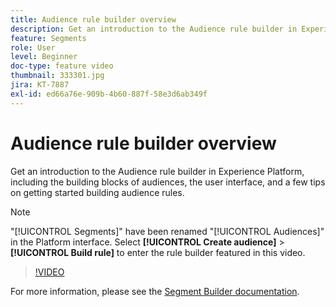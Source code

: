 ```yaml
---
title: Audience rule builder overview
description: Get an introduction to the Audience rule builder in Experience Platform, including the building blocks of audiences, the user interface, and a few tips on getting started building audience rules.
feature: Segments
role: User
level: Beginner
doc-type: feature video
thumbnail: 333301.jpg
jira: KT-7887
exl-id: ed66a76e-909b-4b60-887f-58e3d6ab349f
---
```

# Audience rule builder overview

Get an introduction to the Audience rule builder in Experience Platform, including the building blocks of audiences, the user interface, and a few tips on getting started building audience rules.

>[!NOTE]
>
> "[!UICONTROL Segments]" have been renamed "[!UICONTROL Audiences]" in the Platform interface. Select **[!UICONTROL Create audience]** > **[!UICONTROL Build rule]** to enter the rule builder featured in this video.


>[!VIDEO](https://video.tv.adobe.com/v/333301/?quality=12&learn=on)

For more information, please see the [Segment Builder documentation](https://experienceleague.adobe.com/docs/experience-platform/segmentation/ui/segment-builder.html).
